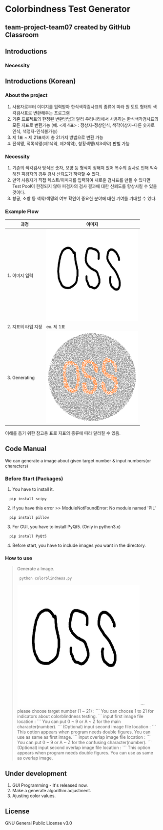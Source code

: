 Colorbindness Test Generator
============================

team-project-team07 created by GitHub Classroom
-----------------------------------------------

## Introductions
### Necessity
## Introductions (Korean)
### About the project
1. 사용자로부터 이미지를 입력받아 한식색각검사표의 종류에 따라 원 도트 형태의 색각검사표로 변환해주는 프로그램
2. 기존 프로젝트의 한정된 변환방법과 달리 우리나라에서 사용하는 한식색각검사표의 모든 지표로 변환가능 (예. <제 4표> : 정상자-정상인식, 색각이상자-다른 숫자로 인식, 색맹자-인식불가능)
3. 제 1표 ~ 제 21표까지 총 21가지 방법으로 변환 가능
4. 전색맹, 적록색맹(제1색약, 제2색약), 청황색맹(제3색약) 판별 가능
### Necessity
1. 기존의 색각검사 방식은 숫자, 모양 등 형식이 정해져 있어 복수의 검사로 인해 익숙해진 피검자의 경우 검사 신뢰도가 하락할 수 있다.
2. 만약 사용자가 직접 텍스트/이미지를 입력하여 새로운 검사표를 만들 수 있다면 Test Pool이 한정되지 않아 피검자의 검사 결과에 대한 신뢰도를 향상시킬 수 있을 것이다.
3. 항공, 소방 등 색약/색맹의 여부 확인이 중요한 분야에 대한 기여를 기대할 수 있다.
### Example Flow
| 과정 | 이미지 |
|---|---|
| 1. 이미지 입력 | <img src="readme_images/readmeimage1.png" width="300" height="300"> |
| 2. 지표의 타입 지정 | ex. 제 1표 |
| 3. Generating | <img src="readme_images/readmeimage3.png" width="300" height="300"> |

이해를 돕기 위한 참고용 표로 지표의 종류에 따라 달라질 수 있음.

## Code Manual
We can generate a image about given target number & input numbers(or characters)
### Before Start (Packages)
1. You have to install it.
```
  pip install scipy
```
2. if you have this error >> ModuleNotFoundError: No module named 'PIL'
```  
  pip install pillow
```
3. For GUI, you have to install PyQt5. (Only in python3.x)
```
  pip install PyQt5
```
4. Before start, you have to include images you want in the directory.

### How to use
> Generate a Image.
>```
>  python colorblindness.py
>```
>  <img src="readme_images/readmeimage1.png" width="400" height="400">
>```
>  please choose target number (1 ~ 21) : 
>```
>You can choose 1 to 21 for indicators about colorblindness testing.
>```
>  input first image file location : 
>```
>You can put 0 ~ 9 or A ~ Z for the main character(number).
>```
>  (Optional) input second image file location : 
>```
>This option appears when program needs double figures. You can use as same as first image.
>```
>  input overlap image file location : 
>```
>You can put 0 ~ 9 or A ~ Z for the confusing character(number).
>```
>  (Optional) input second overlap image file location : 
>```
>This option appears when program needs double figures. You can use as same as overlap image.

## Under development
1. GUI Programming - It's released now.
2. Make a generate algorithm adjustment.
3. Ajusting color values.

## License
GNU General Public License v3.0
